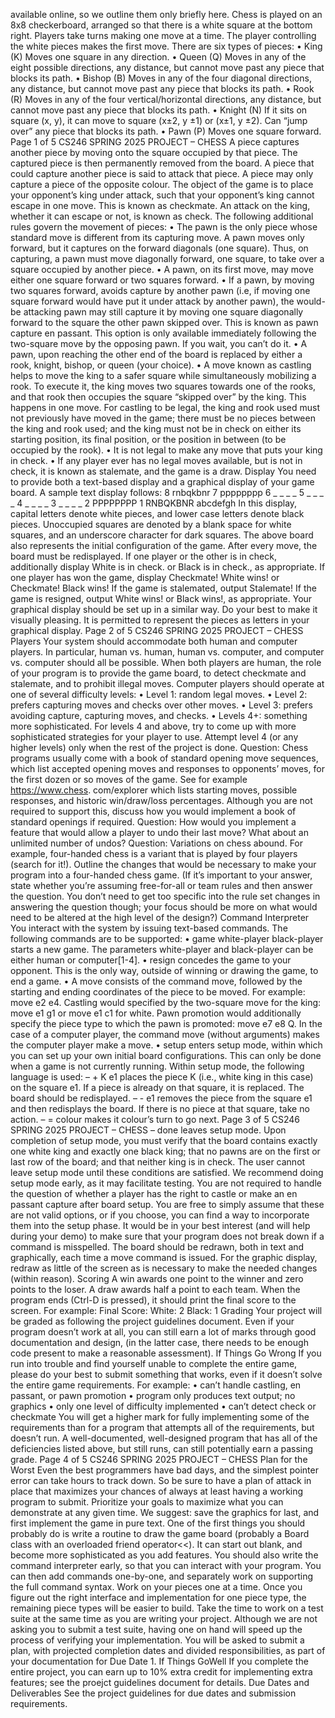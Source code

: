 available online, so we outline them only briefly here.
Chess is played on an 8x8 checkerboard, arranged so that there is a white square at the bottom right. Players take turns
making one move at a time. The player controlling the white pieces makes the first move.
There are six types of pieces:
• King (K) Moves one square in any direction.
• Queen (Q) Moves in any of the eight possible directions, any distance, but cannot move past any piece that blocks its
path.
• Bishop (B) Moves in any of the four diagonal directions, any distance, but cannot move past any piece that blocks its
path.
• Rook (R) Moves in any of the four vertical/horizontal directions, any distance, but cannot move past any piece that
blocks its path.
• Knight (N) If it sits on square (x, y), it can move to square (x±2, y ±1) or (x±1, y ±2). Can “jump over” any piece
that blocks its path.
• Pawn (P) Moves one square forward.
Page 1 of 5
CS246 SPRING 2025 PROJECT – CHESS
A piece captures another piece by moving onto the square occupied by that piece. The captured piece is then permanently
removed from the board. A piece that could capture another piece is said to attack that piece. A piece may only capture a
piece of the opposite colour.
The object of the game is to place your opponent’s king under attack, such that your opponent’s king cannot escape in one
move. This is known as checkmate. An attack on the king, whether it can escape or not, is known as check.
The following additional rules govern the movement of pieces:
• The pawn is the only piece whose standard move is different from its capturing move. A pawn moves only forward,
but it captures on the forward diagonals (one square). Thus, on capturing, a pawn must move diagonally forward, one
square, to take over a square occupied by another piece.
• A pawn, on its first move, may move either one square forward or two squares forward.
• If a pawn, by moving two squares forward, avoids capture by another pawn (i.e, if moving one square forward would
have put it under attack by another pawn), the would-be attacking pawn may still capture it by moving one square
diagonally forward to the square the other pawn skipped over. This is known as pawn capture en passant. This option
is only available immediately following the two-square move by the opposing pawn. If you wait, you can’t do it.
• A pawn, upon reaching the other end of the board is replaced by either a rook, knight, bishop, or queen (your choice).
• A move known as castling helps to move the king to a safer square while simultaneously mobilizing a rook. To execute
it, the king moves two squares towards one of the rooks, and that rook then occupies the square “skipped over” by the
king. This happens in one move. For castling to be legal, the king and rook used must not previously have moved in the
game; there must be no pieces between the king and rook used; and the king must not be in check on either its starting
position, its final position, or the position in between (to be occupied by the rook).
• It is not legal to make any move that puts your king in check.
• If any player ever has no legal moves available, but is not in check, it is known as stalemate, and the game is a draw.
Display
You need to provide both a text-based display and a graphical display of your game board. A sample text display follows:
8 rnbqkbnr
7 pppppppp
6 _ _ _ _
5 _ _ _ _
4 _ _ _ _
3 _ _ _ _
2 PPPPPPPP
1 RNBQKBNR
abcdefgh
In this display, capital letters denote white pieces, and lower case letters denote black pieces. Unoccupied squares are denoted
by a blank space for white squares, and an underscore character for dark squares. The above board also represents the initial
configuration of the game.
After every move, the board must be redisplayed. If one player or the other is in check, additionally display White is in check.
or Black is in check., as appropriate. If one player has won the game, display Checkmate! White wins! or
Checkmate! Black wins! If the game is stalemated, output Stalemate! If the game is resigned, output White wins!
or Black wins!, as appropriate.
Your graphical display should be set up in a similar way. Do your best to make it visually pleasing. It is permitted to
represent the pieces as letters in your graphical display.
Page 2 of 5
CS246 SPRING 2025 PROJECT – CHESS
Players
Your system should accommodate both human and computer players. In particular, human vs. human, human vs. computer,
and computer vs. computer should all be possible. When both players are human, the role of your program is to provide the
game board, to detect checkmate and stalemate, and to prohibit illegal moves. Computer players should operate at one of
several difficulty levels:
• Level 1: random legal moves.
• Level 2: prefers capturing moves and checks over other moves.
• Level 3: prefers avoiding capture, capturing moves, and checks.
• Levels 4+: something more sophisticated.
For levels 4 and above, try to come up with more sophisticated strategies for your player to use. Attempt level 4 (or any higher
levels) only when the rest of the project is done.
Question: Chess programs usually come with a book of standard opening move sequences, which list accepted opening moves
and responses to opponents’ moves, for the first dozen or so moves of the game. See for example https://www.chess.
com/explorer which lists starting moves, possible responses, and historic win/draw/loss percentages. Although you are
not required to support this, discuss how you would implement a book of standard openings if required.
Question: How would you implement a feature that would allow a player to undo their last move? What about an unlimited
number of undos?
Question: Variations on chess abound. For example, four-handed chess is a variant that is played by four players (search for
it!). Outline the changes that would be necessary to make your program into a four-handed chess game. (If it’s important to
your answer, state whether you’re assuming free-for-all or team rules and then answer the question. You don’t need to get
too specific into the rule set changes in answering the question though; your focus should be more on what would need to be
altered at the high level of the design?)
Command Interpreter
You interact with the system by issuing text-based commands. The following commands are to be supported:
• game white-player black-player starts a new game. The parameters white-player and black-player
can be either human or computer[1-4].
• resign concedes the game to your opponent. This is the only way, outside of winning or drawing the game, to end a
game.
• A move consists of the command move, followed by the starting and ending coordinates of the piece to be moved. For
example: move e2 e4. Castling would specified by the two-square move for the king: move e1 g1 or move e1
c1 for white. Pawn promotion would additionally specify the piece type to which the pawn is promoted: move e7
e8 Q. In the case of a computer player, the command move (without arguments) makes the computer player make a
move.
• setup enters setup mode, within which you can set up your own initial board configurations. This can only be done
when a game is not currently running. Within setup mode, the following language is used:
– + K e1 places the piece K (i.e., white king in this case) on the square e1. If a piece is already on that square, it
is replaced. The board should be redisplayed.
– - e1 removes the piece from the square e1 and then redisplays the board. If there is no piece at that square, take
no action.
– = colour makes it colour’s turn to go next.
Page 3 of 5
CS246 SPRING 2025 PROJECT – CHESS
– done leaves setup mode.
Upon completion of setup mode, you must verify that the board contains exactly one white king and exactly one black
king; that no pawns are on the first or last row of the board; and that neither king is in check. The user cannot leave
setup mode until these conditions are satisfied. We recommend doing setup mode early, as it may facilitate testing.
You are not required to handle the question of whether a player has the right to castle or make an en passant capture
after board setup. You are free to simply assume that these are not valid options, or if you choose, you can find a way to
incorporate them into the setup phase.
It would be in your best interest (and will help during your demo) to make sure that your program does not break down if
a command is misspelled.
The board should be redrawn, both in text and graphically, each time a move command is issued. For the graphic display,
redraw as little of the screen as is necessary to make the needed changes (within reason).
Scoring
A win awards one point to the winner and zero points to the loser. A draw awards half a point to each team. When the program
ends (Ctrl-D is pressed), it should print the final score to the screen. For example:
Final Score:
White: 2
Black: 1
Grading
Your project will be graded as following the project guidelines document. Even if your program doesn’t work at all, you can
still earn a lot of marks through good documentation and design, (in the latter case, there needs to be enough code present to
make a reasonable assessment).
If Things Go Wrong
If you run into trouble and find yourself unable to complete the entire game, please do your best to submit something that
works, even if it doesn’t solve the entire game requirements. For example:
• can’t handle castling, en passant, or pawn promotion
• program only produces text output; no graphics
• only one level of difficulty implemented
• can’t detect check or checkmate
You will get a higher mark for fully implementing some of the requirements than for a program that attempts all of the
requirements, but doesn’t run.
A well-documented, well-designed program that has all of the deficiencies listed above, but still runs, can still potentially
earn a passing grade.
Page 4 of 5
CS246 SPRING 2025 PROJECT – CHESS
Plan for the Worst
Even the best programmers have bad days, and the simplest pointer error can take hours to track down. So be sure to have a
plan of attack in place that maximizes your chances of always at least having a working program to submit. Prioritize your
goals to maximize what you can demonstrate at any given time. We suggest: save the graphics for last, and first implement the
game in pure text. One of the first things you should probably do is write a routine to draw the game board (probably a Board
class with an overloaded friend operator<<). It can start out blank, and become more sophisticated as you add features.
You should also write the command interpreter early, so that you can interact with your program. You can then add commands
one-by-one, and separately work on supporting the full command syntax. Work on your pieces one at a time. Once you figure
out the right interface and implementation for one piece type, the remaining piece types will be easier to build. Take the time
to work on a test suite at the same time as you are writing your project. Although we are not asking you to submit a test suite,
having one on hand will speed up the process of verifying your implementation.
You will be asked to submit a plan, with projected completion dates and divided responsibilities, as part of your documentation
for Due Date 1.
If Things GoWell
If you complete the entire project, you can earn up to 10% extra credit for implementing extra features; see the proejct
guidelines document for details.
Due Dates and Deliverables
See the project guidelines for due dates and submission requirements.
